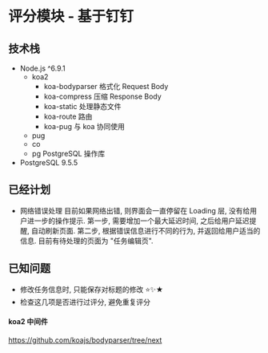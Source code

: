 # 评分模块 - 基于钉钉

## 技术栈

- Node.js ^6.9.1
  - koa2
    - koa-bodyparser 格式化 Request Body
    - koa-compress 压缩 Response Body
    - koa-static 处理静态文件
    - koa-route 路由
    - koa-pug 与 koa 协同使用
  - pug
  - co
  - pg PostgreSQL 操作库
- PostgreSQL 9.5.5


## 已经计划

* 网络错误处理
  目前如果网络出错, 则界面会一直停留在 Loading 层, 没有给用户进一步的操作提示.
  第一步, 需要增加一个最大延迟时间, 之后给用户延迟提醒, 自动刷新页面.
  第二步, 根据错误信息进行不同的行为, 并返回给用户适当的信息.
  目前有待处理的页面为 "任务编辑页".

## 已知问题

* 修改任务信息时, 只能保存对标题的修改 ⭐️️️️️️️️✨★
* 检查这几项是否进行过评分, 避免重复评分

#### koa2 中间件
https://github.com/koajs/bodyparser/tree/next
